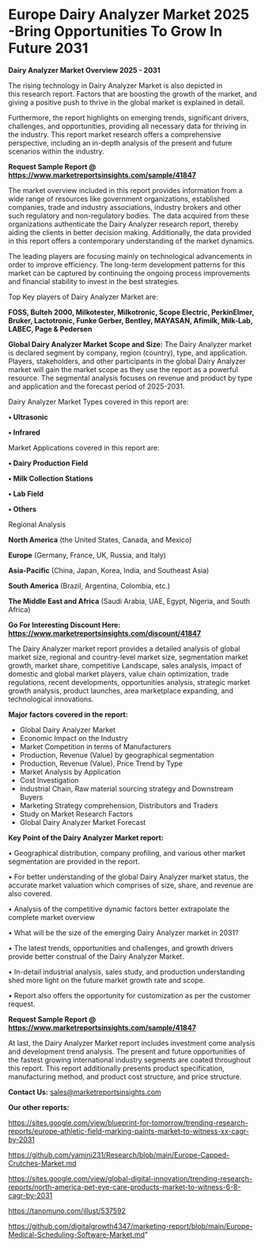 # Europe Dairy Analyzer Market 2025 -Bring Opportunities To Grow In Future 2031

<Strong> Dairy Analyzer Market Overview 2025 - 2031</strong>

The rising technology in Dairy Analyzer Market is also depicted in this research report. Factors that are boosting the growth of the market, and giving a positive push to thrive in the global market is explained in detail.

Furthermore, the report highlights on emerging trends, significant drivers, challenges, and opportunities, providing all necessary data for thriving in the industry. This report market research offers a comprehensive perspective, including an in-depth analysis of the present and future scenarios within the industry.

<strong>Request Sample Report @ <a href=https://www.marketreportsinsights.com/sample/41847>https://www.marketreportsinsights.com/sample/41847</a></strong>

The market overview included in this report provides information from a wide range of resources like government organizations, established companies, trade and industry associations, industry brokers and other such regulatory and non-regulatory bodies. The data acquired from these organizations authenticate the Dairy Analyzer research report, thereby aiding the clients in better decision making. Additionally, the data provided in this report offers a contemporary understanding of the market dynamics.

The leading players are focusing mainly on technological advancements in order to improve efficiency. The long-term development patterns for this market can be captured by continuing the ongoing process improvements and financial stability to invest in the best strategies.

Top Key players of Dairy Analyzer Market are:

<strong>FOSS, Bulteh 2000, Milkotester, Milkotronic, Scope Electric, PerkinElmer, Bruker, Lactotronic, Funke Gerber, Bentley, MAYASAN, Afimilk, Milk-Lab, LABEC, Page & Pedersen</strong>

<strong><b>Global Dairy Analyzer Market Scope and Size:</b></strong>
The Dairy Analyzer market is declared segment by company, region (country), type, and application. Players, stakeholders, and other participants in the global Dairy Analyzer market will gain the market scope as they use the report as a powerful resource. The segmental analysis focuses on revenue and product by type and application and the forecast period of 2025-2031.

Dairy Analyzer Market Types covered in this report are:

<strong>•  Ultrasonic

•  Infrared</strong>

Market Applications covered in this report are:

<strong>•  Dairy Production Field

•  Milk Collection Stations

•  Lab Field

•  Others</strong> 

Regional Analysis

<strong>North America</strong> (the United States, Canada, and Mexico)

<strong>Europe</strong> (Germany, France, UK, Russia, and Italy)

<strong>Asia-Pacific</strong> (China, Japan, Korea, India, and Southeast Asia)

<strong>South America</strong> (Brazil, Argentina, Colombia, etc.)

<strong>The Middle East and Africa</strong> (Saudi Arabia, UAE, Egypt, Nigeria, and South Africa)

<strong>Go For Interesting Discount Here: <a href=https://www.marketreportsinsights.com/discount/41847>https://www.marketreportsinsights.com/discount/41847</a></strong>

The Dairy Analyzer market report provides a detailed analysis of global market size, regional and country-level market size, segmentation market growth, market share, competitive Landscape, sales analysis, impact of domestic and global market players, value chain optimization, trade regulations, recent developments, opportunities analysis, strategic market growth analysis, product launches, area marketplace expanding, and technological innovations.

<strong><b>Major factors covered in the report:</b></strong>
<ul>
  <li>Global Dairy Analyzer Market </li>
  <li>Economic Impact on the Industry</li>
  <li>Market Competition in terms of Manufacturers</li>
  <li>Production, Revenue (Value) by geographical segmentation</li>
  <li>Production, Revenue (Value), Price Trend by Type</li>
  <li>Market Analysis by Application</li>
  <li>Cost Investigation</li>
  <li>Industrial Chain, Raw material sourcing strategy and Downstream Buyers</li>
  <li>Marketing Strategy comprehension, Distributors and Traders</li>
  <li>Study on Market Research Factors</li>
  <li>Global Dairy Analyzer Market Forecast</li>
</ul>

<strong><b>Key Point of the Dairy Analyzer Market report:</b></strong>

• Geographical distribution, company profiling, and various other market segmentation are provided in the report.

• For better understanding of the global Dairy Analyzer market status, the accurate market valuation which comprises of size, share, and revenue are also covered.

• Analysis of the competitive dynamic factors better extrapolate the complete market overview

• What will be the size of the emerging Dairy Analyzer market in 2031?

• The latest trends, opportunities and challenges, and growth drivers provide better construal of the Dairy Analyzer Market.

• In-detail industrial analysis, sales study, and production understanding shed more light on the future market growth rate and scope.

• Report also offers the opportunity for customization as per the customer request.

<strong>Request Sample Report @ <a href=https://www.marketreportsinsights.com/sample/41847>https://www.marketreportsinsights.com/sample/41847</a></strong>

At last, the Dairy Analyzer Market report includes investment come analysis and development trend analysis. The present and future opportunities of the fastest growing international industry segments are coated throughout this report. This report additionally presents product specification, manufacturing method, and product cost structure, and price structure.

<strong>Contact Us:</strong>
sales@marketreportsinsights.com

<strong>Our other reports:</strong>

<a href=https://sites.google.com/view/blueprint-for-tomorrow/trending-research-reports/europe-athletic-field-marking-paints-market-to-witness-xx-cagr-by-2031>https://sites.google.com/view/blueprint-for-tomorrow/trending-research-reports/europe-athletic-field-marking-paints-market-to-witness-xx-cagr-by-2031</a>

<a href=https://github.com/yamini231/Research/blob/main/Europe-Capped-Crutches-Market.md>https://github.com/yamini231/Research/blob/main/Europe-Capped-Crutches-Market.md</a>

<a href=https://sites.google.com/view/global-digital-innovation/trending-research-reports/north-america-pet-eye-care-products-market-to-witness-6-8-cagr-by-2031>https://sites.google.com/view/global-digital-innovation/trending-research-reports/north-america-pet-eye-care-products-market-to-witness-6-8-cagr-by-2031</a>

<a href=https://tanomuno.com/illust/537592>https://tanomuno.com/illust/537592</a>

<a href=https://github.com/digitalgrowth4347/marketing-report/blob/main/Europe-Medical-Scheduling-Software-Market.md>https://github.com/digitalgrowth4347/marketing-report/blob/main/Europe-Medical-Scheduling-Software-Market.md</a>"
